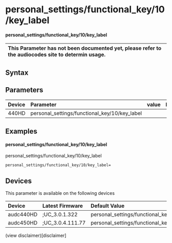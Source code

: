 ﻿---
description: personal_settings/functional_key/10/key_label
search: false
---

# personal_settings/functional_key/10/key_label

#### personal_settings/functional_key/10/key_label


| This Parameter has not been documented yet, please refer to the audiocodes site to determin usage.  | 
| :--- |

## Syntax

## Parameters
|Device|Parameter|value|Description|
|:---|:---|:---|:---|
| 440HD | personal_settings/functional_key/10/key_label |  |  |

## Examples
#### personal_settings/functional_key/10/key_label

personal_settings/functional_key/10/key_label

```
personal_settings/functional_key/10/key_label=
```

## Devices
This parameter is available on the following devices

| Device | Latest Firmware | Default Value |
|:---|:---|:---|
| audc440HD | ;UC_3.0.1.322 | personal_settings/functional_key/10/key_label= 
| audc450HD | ;UC_3.0.4.111.77 | personal_settings/functional_key/10/key_label= 

(view disclaimer)[disclaimer]
